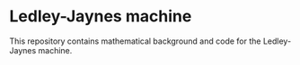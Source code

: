 # Ledley-Jaynes machine
This repository contains mathematical background and code for the Ledley-Jaynes machine.
